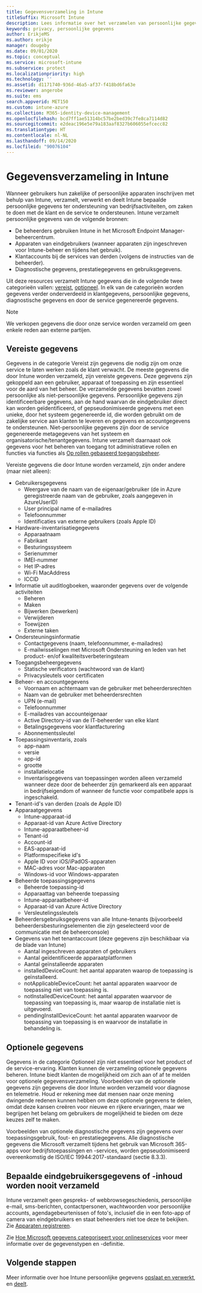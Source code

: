 ```yaml
---
title: Gegevensverzameling in Intune
titleSuffix: Microsoft Intune
description: Lees informatie over het verzamelen van persoonlijke gegevens in Intune.
keywords: privacy, persoonlijke gegevens
author: ErikjeMS
ms.author: erikje
manager: dougeby
ms.date: 09/01/2020
ms.topic: conceptual
ms.service: microsoft-intune
ms.subservice: protect
ms.localizationpriority: high
ms.technology: ''
ms.assetid: d1171740-936d-46a5-af37-f418bd6fa63e
ms.reviewer: angerobe
ms.suite: ems
search.appverid: MET150
ms.custom: intune-azure
ms.collection: M365-identity-device-management
ms.openlocfilehash: bcd7ff1ae51314bc57be2bed39c7fe8ca7114d82
ms.sourcegitcommit: e2deac196e5e79a183aaf8327b606055efcecc82
ms.translationtype: HT
ms.contentlocale: nl-NL
ms.lasthandoff: 09/14/2020
ms.locfileid: "90076104"
---
```

# <a name="data-collection-in-intune"></a>Gegevensverzameling in Intune

Wanneer gebruikers hun zakelijke of persoonlijke apparaten inschrijven met behulp van Intune, verzamelt, verwerkt en deelt Intune bepaalde persoonlijke gegevens ter ondersteuning van bedrijfsactiviteiten, om zaken te doen met de klant en de service te ondersteunen. Intune verzamelt persoonlijke gegevens van de volgende bronnen:

- De beheerders gebruiken Intune in het Microsoft Endpoint Manager-beheercentrum.
- Apparaten van eindgebruikers (wanneer apparaten zijn ingeschreven voor Intune-beheer en tijdens het gebruik).
- Klantaccounts bij de services van derden (volgens de instructies van de beheerder).
- Diagnostische gegevens, prestatiegegevens en gebruiksgegevens.

Uit deze resources verzamelt Intune gegevens die in de volgende twee categorieën vallen: [vereist](#required-data), [optioneel](#optional-data). In elk van de categorieën worden gegevens verder onderverdeeld in klantgegevens, persoonlijke gegevens, diagnostische gegevens en door de service gegenereerde gegevens. 

> [!NOTE]
> We verkopen gegevens die door onze service worden verzameld om geen enkele reden aan externe partijen.

## <a name="required-data"></a>Vereiste gegevens

Gegevens in de categorie Vereist zijn gegevens die nodig zijn om onze service te laten werken zoals de klant verwacht. De meeste gegevens die door Intune worden verzameld, zijn vereiste gegevens. Deze gegevens zijn gekoppeld aan een gebruiker, apparaat of toepassing en zijn essentieel voor de aard van het beheer. De verzamelde gegevens bevatten zowel persoonlijke als niet-persoonlijke gegevens. Persoonlijke gegevens zijn identificeerbare gegevens, aan de hand waarvan de eindgebruiker direct kan worden geïdentificeerd, of gepseudonimiseerde gegevens met een unieke, door het systeem gegenereerde id, die worden gebruikt om de zakelijke service aan klanten te leveren en gegevens en accountgegevens te ondersteunen. Niet-persoonlijke gegevens zijn door de service gegenereerde metagegevens van het systeem en organisatorische/tenantgegevens. Intune verzamelt daarnaast ook gegevens voor het beheren van toegang tot administratieve rollen en functies via functies als [Op rollen gebaseerd toegangsbeheer](../fundamentals/role-based-access-control.md).

Vereiste gegevens die door Intune worden verzameld, zijn onder andere (maar niet alleen): 

- Gebruikersgegevens
  - Weergave van de naam van de eigenaar/gebruiker (de in Azure geregistreerde naam van de gebruiker, zoals aangegeven in AzureUserID)
  - User principal name of e-mailadres
  - Telefoonnummer
  - Identificaties van externe gebruikers (zoals Apple ID)
- Hardware-inventarisatiegegevens
  - Apparaatnaam
  - Fabrikant
  - Besturingssysteem
  - Serienummer
  - IMEI-nummer
  - Het IP-adres
  - Wi-Fi MacAddress
  - ICCID
- Informatie uit auditlogboeken, waaronder gegevens over de volgende activiteiten
  - Beheren
  - Maken
  - Bijwerken (bewerken)
  - Verwijderen
  - Toewijzen
  - Externe taken
- Ondersteuningsinformatie
  - Contactgegevens (naam, telefoonnummer, e-mailadres)
  - E-mailwisselingen met Microsoft Ondersteuning en leden van het product- en/of kwaliteitsverbeteringsteam
- Toegangsbeheergegevens 
  - Statische verificators (wachtwoord van de klant)
  - Privacysleutels voor certificaten 
- Beheer- en accountgegevens
  - Voornaam en achternaam van de gebruiker met beheerdersrechten
  - Naam van de gebruiker met beheerdersrechten
  - UPN (e-mail)
  - Telefoonnummer
  - E-mailadres van accounteigenaar
  - Active Directory-id van de IT-beheerder van elke klant
  - Betalingsgegevens voor klantfacturering
  - Abonnementssleutel
- Toepassingsinventaris, zoals
  - app-naam
  - versie
  - app-id
  - grootte
  - installatielocatie
  - Inventarisgegevens van toepassingen worden alleen verzameld wanneer deze door de beheerder zijn gemarkeerd als een apparaat in bedrijfseigendom of wanneer de functie voor compatibele apps is ingeschakeld.  
- Tenant-id's van derden (zoals de Apple ID)
- Apparaatgegevens
  - Intune-apparaat-id
  - Apparaat-id van Azure Active Directory
  - Intune-apparaatbeheer-id
  - Tenant-id
  - Account-id
  - EAS-apparaat-id
  - Platformspecifieke id's
  - Apple ID voor iOS/iPadOS-apparaten
  - MAC-adres voor Mac-apparaten
  - Windows-id voor Windows-apparaten
- Beheerde toepassingsgegevens
  - Beheerde toepassing-id
  - Apparaattag van beheerde toepassing
  - Intune-apparaatbeheer-id
  - Apparaat-id van Azure Active Directory
  - Versleutelingssleutels
- Beheerdersgebruiksgegevens van alle Intune-tenants (bijvoorbeeld beheerdersbesturingselementen die zijn geselecteerd voor de communicatie met de beheerconsole)
- Gegevens van het tenantaccount (deze gegevens zijn beschikbaar via de blade van Intune)
  - Aantal ingeschreven apparaten of gebruikers
  - Aantal geïdentificeerde apparaatplatformen  
  - Aantal geïnstalleerde apparaten
  - installedDeviceCount: het aantal apparaten waarop de toepassing is geïnstalleerd.
  - notApplicableDeviceCount: het aantal apparaten waarvoor de toepassing niet van toepassing is.
  - notInstalledDeviceCount: het aantal apparaten waarvoor de toepassing van toepassing is, maar waarop de installatie niet is uitgevoerd.
  - pendingInstallDeviceCount: het aantal apparaten waarvoor de toepassing van toepassing is en waarvoor de installatie in behandeling is.

## <a name="optional-data"></a>Optionele gegevens

Gegevens in de categorie Optioneel zijn niet essentieel voor het product of de service-ervaring. Klanten kunnen de verzameling optionele gegevens beheren. Intune biedt klanten de mogelijkheid om zich aan of af te melden voor optionele gegevensverzameling. Voorbeelden van de optionele gegevens zijn gegevens die door Intune worden verzameld voor diagnose en telemetrie. Houd er rekening mee dat mensen naar onze mening dwingende redenen kunnen hebben om deze optionele gegevens te delen, omdat deze kansen creëren voor nieuwe en rijkere ervaringen, maar we begrijpen het belang om gebruikers de mogelijkheid te bieden om deze keuzes zelf te maken. 

Voorbeelden van optionele diagnostische gegevens zijn gegevens over toepassingsgebruik, fout- en prestatiegegevens. Alle diagnostische gegevens die Microsoft verzamelt tijdens het gebruik van Microsoft 365-apps voor bedrijfstoepassingen en -services, worden gepseudonimiseerd overeenkomstig de ISO/IEC 19944:2017-standaard (sectie 8.3.3).

## <a name="certain-end-user-data-or-content-is-never-collected"></a>Bepaalde eindgebruikersgegevens of -inhoud worden nooit verzameld

Intune verzamelt geen gespreks- of webbrowsegeschiedenis, persoonlijke e-mail, sms-berichten, contactpersonen, wachtwoorden voor persoonlijke accounts, agendagebeurtenissen of foto's, inclusief die in een foto-app of camera van eindgebruikers en staat beheerders niet toe deze te bekijken. Zie [Apparaten registreren](../enrollment/device-enrollment.md).

Zie [Hoe Microsoft gegevens categoriseert voor onlineservices](https://www.microsoft.com/trust-center/privacy/customer-data-definitions) voor meer informatie over de gegevenstypen en -definitie. 

## <a name="next-steps"></a>Volgende stappen

Meer informatie over hoe Intune persoonlijke gegevens [opslaat en verwerkt](privacy-data-store-process.md), en [deelt](privacy-data-secure-share.md). 
